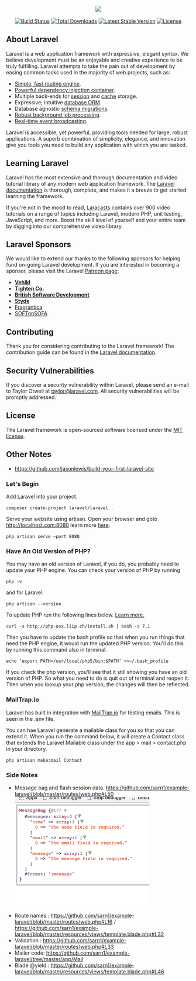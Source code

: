 <p align="center"><img src="https://laravel.com/assets/img/components/logo-laravel.svg"></p>

<p align="center">
<a href="https://travis-ci.org/laravel/framework"><img src="https://travis-ci.org/laravel/framework.svg" alt="Build Status"></a>
<a href="https://packagist.org/packages/laravel/framework"><img src="https://poser.pugx.org/laravel/framework/d/total.svg" alt="Total Downloads"></a>
<a href="https://packagist.org/packages/laravel/framework"><img src="https://poser.pugx.org/laravel/framework/v/stable.svg" alt="Latest Stable Version"></a>
<a href="https://packagist.org/packages/laravel/framework"><img src="https://poser.pugx.org/laravel/framework/license.svg" alt="License"></a>
</p>

## About Laravel

Laravel is a web application framework with expressive, elegant syntax. We believe development must be an enjoyable and creative experience to be truly fulfilling. Laravel attempts to take the pain out of development by easing common tasks used in the majority of web projects, such as:

- [Simple, fast routing engine](https://laravel.com/docs/routing).
- [Powerful dependency injection container](https://laravel.com/docs/container).
- Multiple back-ends for [session](https://laravel.com/docs/session) and [cache](https://laravel.com/docs/cache) storage.
- Expressive, intuitive [database ORM](https://laravel.com/docs/eloquent).
- Database agnostic [schema migrations](https://laravel.com/docs/migrations).
- [Robust background job processing](https://laravel.com/docs/queues).
- [Real-time event broadcasting](https://laravel.com/docs/broadcasting).

Laravel is accessible, yet powerful, providing tools needed for large, robust applications. A superb combination of simplicity, elegance, and innovation give you tools you need to build any application with which you are tasked.

## Learning Laravel

Laravel has the most extensive and thorough documentation and video tutorial library of any modern web application framework. The [Laravel documentation](https://laravel.com/docs) is thorough, complete, and makes it a breeze to get started learning the framework.

If you're not in the mood to read, [Laracasts](https://laracasts.com) contains over 900 video tutorials on a range of topics including Laravel, modern PHP, unit testing, JavaScript, and more. Boost the skill level of yourself and your entire team by digging into our comprehensive video library.

## Laravel Sponsors

We would like to extend our thanks to the following sponsors for helping fund on-going Laravel development. If you are interested in becoming a sponsor, please visit the Laravel [Patreon page](http://patreon.com/taylorotwell):

- **[Vehikl](http://vehikl.com)**
- **[Tighten Co.](https://tighten.co)**
- **[British Software Development](https://www.britishsoftware.co)**
- **[Styde](https://styde.net)**
- [Fragrantica](https://www.fragrantica.com)
- [SOFTonSOFA](https://softonsofa.com/)

## Contributing

Thank you for considering contributing to the Laravel framework! The contribution guide can be found in the [Laravel documentation](http://laravel.com/docs/contributions).

## Security Vulnerabilities

If you discover a security vulnerability within Laravel, please send an e-mail to Taylor Otwell at taylor@laravel.com. All security vulnerabilities will be promptly addressed.

## License

The Laravel framework is open-sourced software licensed under the [MIT license](http://opensource.org/licenses/MIT).

## Other Notes
* https://github.com/jasonlewis/build-your-first-laravel-site

### Let's Begin
Add Laravel into your project.
```
composer create-project laravel/laravel .
```

Serve your website using artisan.  Open your browser and goto http://localhost.com:8080 learn more [here](https://laravel.com/docs/4.2/artisan).
```
php artisan serve —port 8080
```

### Have An Old Version of PHP?
You may have an old version of Laravel, if you do, you probably need to update your PHP engine.  You can check your version of PHP by running
```
php -v
```
and for Laravel:
```
php artisan --version
```
To update PHP run the following lines below.  [Learn more.](https://jason.pureconcepts.net/2016/09/upgrade-php-mac-os-x)
```
curl -s http://php-osx.liip.ch/install.sh | bash -s 7.1
```
Then you have to update the bash profile so that when you run things that need the PHP engine, it would run the updated PHP version.  You'll do this by running this command also in terminal.
```
echo ‘export PATH=/usr/local/php5/bin:$PATH’ >>~/.bash_profile
```
If you check the php version, you'll see that it still showing you have an old version of PHP.  So what you need to do is quit out of terminal and reopen it.  Then when you lookup your php version, the changes will then be reflected.

### MailTrap.io
Laravel has built in integration with [MailTrap.io](https://mailtrap.io/) for testing emails.  This is seen in the .env file.

You can hae Laravel generate a mailable class for you so that you can extend it.  When you run the command below, it will create a Contact class that extends the Laravel Mailable class under the app > mail > contact.php in your directory.
```
php artisan make:mail Contact
```
### Side Notes
* Message bag and flash session data.
https://github.com/sarn1/example-laravel/blob/master/routes/web.php#L50
![GitHub Logo](https://github.com/sarn1/example-laravel/blob/master/doc/mailbag.png)
* Route names : https://github.com/sarn1/example-laravel/blob/master/routes/web.php#L16 / https://github.com/sarn1/example-laravel/blob/master/resources/views/template.blade.php#L32
* Validation : https://github.com/sarn1/example-laravel/blob/master/routes/web.php#L33
* Mailer code: https://github.com/sarn1/example-laravel/tree/master/app/Mail
* Blade @yield : https://github.com/sarn1/example-laravel/blob/master/resources/views/template.blade.php#L46


